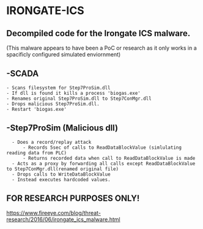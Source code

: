 # IRONGATE-ICS

## Decompiled code for the Irongate ICS malware.
(This malware appears to have been a PoC or research as it only works in a spacificly configured simulated enviornment)

## -SCADA 
    - Scans filesystem for Step7ProSim.dll 
    - If dll is found it kills a process 'biogas.exe'
    - Renames original Step7ProSim.dll to Step7ConMgr.dll
    - Drops malicious Step7ProSim.dll.
    - Restart 'biogas.exe'


## -Step7ProSim (Malicious dll) 
      - Does a record/replay attack
          - Records 5sec of calls to ReadDataBlockValue (simlulating reading data from PLC)
          - Returns recorded data when call to ReadDataBlockValue is made
      - Acts as a proxy by forwarding all calls except ReadDataBlockValue to Step7ConMgr.dll(renamed original file)
      - Drops calls to WriteDataBlockValue
      - Instead executes hardcoded values.
  

## FOR RESEARCH PURPOSES ONLY! 


https://www.fireeye.com/blog/threat-research/2016/06/irongate_ics_malware.html


